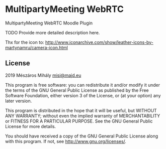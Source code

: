 # MultipartyMeeting WebRTC #

MultipartyMeeting WebRTC Moodle Plugin

TODO Provide more detailed description here.

Thx for the icon to: http://www.iconarchive.com/show/leather-icons-by-martynamru/camera-icon.html

## License ##

2019 Mészáros Mihály <misi@majd.eu>

This program is free software: you can redistribute it and/or modify it under
the terms of the GNU General Public License as published by the Free Software
Foundation, either version 3 of the License, or (at your option) any later
version.

This program is distributed in the hope that it will be useful, but WITHOUT ANY
WARRANTY; without even the implied warranty of MERCHANTABILITY or FITNESS FOR A
PARTICULAR PURPOSE.  See the GNU General Public License for more details.

You should have received a copy of the GNU General Public License along with
this program.  If not, see <http://www.gnu.org/licenses/>.
